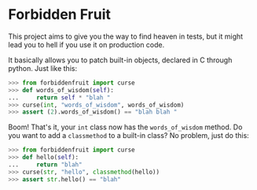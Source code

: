 Forbidden Fruit
===============

This project aims to give you the way to find heaven in tests, but it might
lead you to hell if you use it on production code.

It basically allows you to patch built-in objects, declared in C through
python. Just like this:

```python
>>> from forbiddenfruit import curse
>>> def words_of_wisdom(self):
...     return self * "blah "
>>> curse(int, "words_of_wisdom", words_of_wisdom)
>>> assert (2).words_of_wisdom() == "blah blah "
```

Boom! That's it, your `int` class now has the `words_of_wisdom` method. Do
you want to add a `classmethod` to a built-in class? No problem, just do this:

```python
>>> from forbiddenfruit import curse
>>> def hello(self):
...     return "blah"
>>> curse(str, "hello", classmethod(hello))
>>> assert str.hello() == "blah"
```
